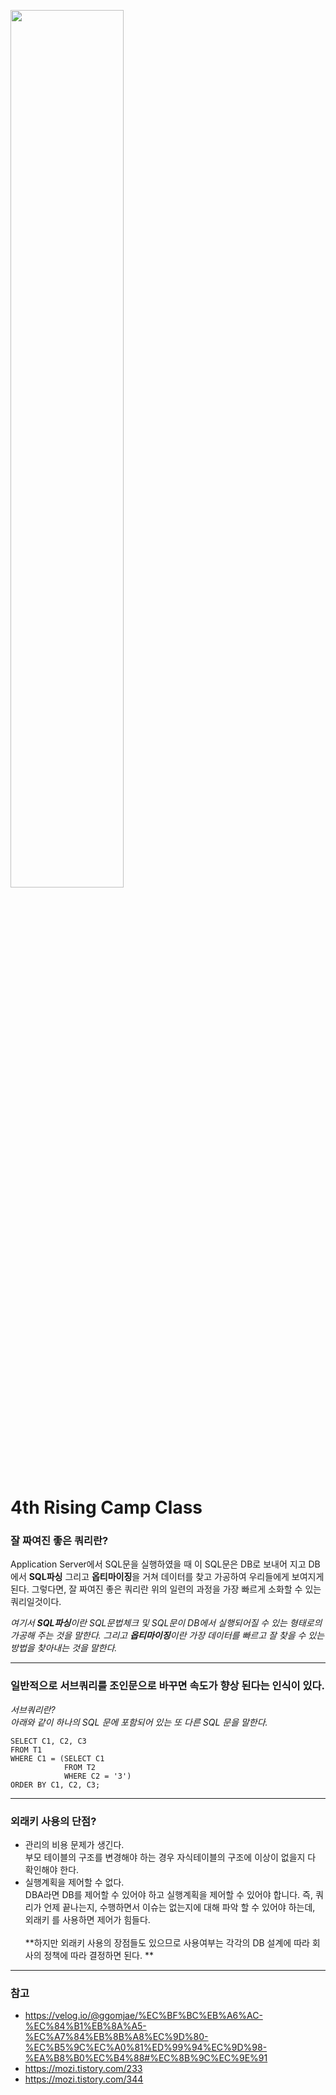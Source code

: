 <img src="https://images.unsplash.com/photo-1610072947120-8736bbfc56e1?ixlib=rb-1.2.1&ixid=MnwxMjA3fDB8MHxwaG90by1wYWdlfHx8fGVufDB8fHx8&auto=format&fit=crop&w=730&q=80" 
     width="60%" height="60%"></img><br/>

4th Rising Camp Class
=====================

### 잘 짜여진 좋은 쿼리란?
Application Server에서 SQL문을 실행하였을 때 이 SQL문은 DB로 보내어 지고 DB에서 **SQL파싱** 그리고 **옵티마이징**을 거쳐 데이터를 찾고 가공하여 우리들에게 보여지게 된다. 그렇다면, 잘 짜여진 좋은
쿼리란 위의 일련의 과정을 가장 빠르게 소화할 수 있는 쿼리일것이다.

*여기서 **SQL파싱**이란 SQL문법체크 및 SQL문이 DB에서 실행되어질 수 있는 형태로의 가공해 주는 것을 말한다.
그리고 **옵티마이징**이란 가장 데이터를 빠르고 잘 찾을 수 있는 방법을 찾아내는 것을 말한다.*
- - -
### 일반적으로 서브쿼리를 조인문으로 바꾸면 속도가 향상 된다는 인식이 있다.
*서브쿼리란? </br> 아래와 같이 하나의 SQL 문에 포함되어 있는 또 다른 SQL 문을 말한다.*
```
SELECT C1, C2, C3
FROM T1
WHERE C1 = (SELECT C1
            FROM T2
            WHERE C2 = '3')
ORDER BY C1, C2, C3;
```
- - - 
### 외래키 사용의 단점?
* 관리의 비용 문제가 생긴다. </br> 부모 테이블의 구조를 변경해야 하는 경우 자식테이블의 구조에 이상이 없을지 다 확인해야 한다.
* 실행계획을 제어할 수 없다. </br> DBA라면 DB를 제어할 수 있어야 하고 실행계획을 제어할 수 있어야 합니다. 즉, 쿼리가 언제 끝나는지, 수행하면서 이슈는 없는지에 대해 파악 할 수 있어야 하는데, 외래키
를 사용하면 제어가 힘들다.
</br></br>
**하지만 외래키 사용의 장점들도 있으므로 사용여부는 각각의 DB 설계에 따라 회사의 정책에 따라 결정하면 된다. **
- - -

### 참고
* https://velog.io/@ggomjae/%EC%BF%BC%EB%A6%AC-%EC%84%B1%EB%8A%A5-%EC%A7%84%EB%8B%A8%EC%9D%80-%EC%B5%9C%EC%A0%81%ED%99%94%EC%9D%98-%EA%B8%B0%EC%B4%88#%EC%8B%9C%EC%9E%91
* https://mozi.tistory.com/233
* https://mozi.tistory.com/344
